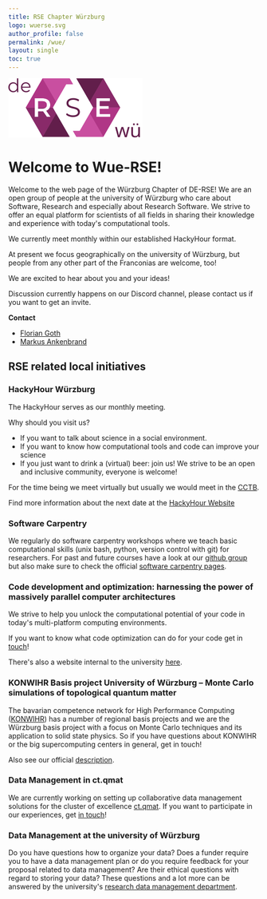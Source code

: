 ```yaml
---
title: RSE Chapter Würzburg
logo: wuerse.svg
author_profile: false
permalink: /wue/
layout: single
toc: true
---
```


![](wuerse.svg)
# Welcome to Wue-RSE!

Welcome to the web page of the Würzburg Chapter of DE-RSE!
We are an open group of people at the university of Würzburg
who care about Software, Research and especially about Research Software.
We strive to offer an equal platform for scientists of all fields
in sharing their knowledge and experience with today's computational tools.

We currently meet monthly within our established HackyHour format.

At present we focus geographically on the university of Würzburg,
but people from any other part of the Franconias are welcome, too!

We are excited to hear about you and your ideas!

Discussion currently happens on our Discord channel, please contact us if you want to get an invite.

**Contact**
- [Florian Goth](https://www.physik.uni-wuerzburg.de/tp1/team/postdocs/dr-florian-goth/)
- [Markus Ankenbrand](https://www.biozentrum.uni-wuerzburg.de/cctb/people/ankenbrand-markus-dr/)

## RSE related local initiatives

### HackyHour Würzburg
The HackyHour serves as our monthly meeting.

Why should you visit us?
- If you want to talk about science in a social environment.
- If you want to know how computational tools and code can improve your science
- If you just want to drink a (virtual) beer: join us! We strive to be an open and inclusive community, everyone is welcome!

For the time being we meet virtually but usually we would meet in the [CCTB](https://www.biozentrum.uni-wuerzburg.de/cctb/cctb/).

Find more information about the next date at the [HackyHour Website](http://hackyhour.github.io/Wuerzburg/)

### Software Carpentry
We regularly do software carpentry workshops where we teach basic computational skills
(unix bash, python, version control with git) for researchers.
For past and future courses have a look at
our [github group](https://github.com/swcarpentry-wuerzburg/) 
but also make sure to check the official [software carpentry pages](https://software-carpentry.org/).

### Code development and optimization: harnessing the power of massively parallel computer architectures
We strive to help you unlock the computational potential of your code in today's
multi-platform computing environments.

If you want to know what code optimization 
can do for your code get in [touch](mailto:fgoth@physik.uni-wuerzburg.de)!

There's also a website internal to the university [here](z03.physik.uni-wuerzburg.de).

### KONWIHR Basis project University of Würzburg – Monte Carlo simulations of topological quantum matter
The bavarian competence network for High Performance Computing ([KONWIHR](https://www.konwihr.de))
has a number of regional basis projects and we are the Würzburg basis project with
a focus on Monte Carlo techniques and its application to solid state physics.
So if you have questions about KONWIHR or the big supercomputing centers in general,
get in touch!

Also see our official 
[description](https://www.konwihr.de/konwihr-projects/basis-project-university-of-wurzburg/).


### Data Management in ct.qmat
We are currently working on setting up collaborative data management solutions for the cluster of 
excellence [ct.qmat](https://www.ctqmat.de). If you want to participate in our experiences,
get [in touch](https://www.ctqmat.de/en/research/data-management)!

### Data Management at the university of Würzburg
Do you have questions how to organize your data?
Does a funder require you to have a data management plan or do you require 
feedback for your proposal related to data management?
Are their ethical questions with regard to storing your data?
These questions and a lot more can be answered by the
university's [research data management department](https://www.uni-wuerzburg.de/rdm/startseite/).

